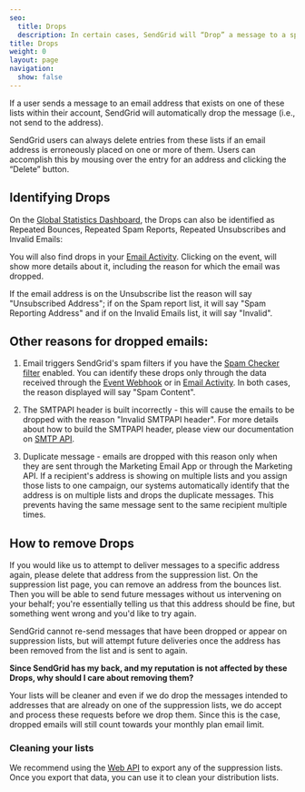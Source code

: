 ```yaml
---
seo:
  title: Drops
  description: In certain cases, SendGrid will “Drop” a message to a specific email address in order to protect your sender reputation. SendGrid keeps Email Lists to track bounces, spam reports, and unsubscribes for each of our users.
title: Drops
weight: 0
layout: page
navigation:
  show: false
---
```


If a user sends a message to an email address that exists on one of these lists within their account, SendGrid will automatically drop the message (i.e., not send to the address).

<call-out>

SendGrid users can always delete entries from these lists if an email address is erroneously placed on one or more of them. Users can accomplish this by mousing over the entry for an address and clicking the “Delete” button.

</call-out>

## 	Identifying Drops

On the [Global Statistics Dashboard]({{root_url}}/ui/analytics-and-reporting/global/), the Drops can also be identified as Repeated Bounces, Repeated Spam Reports, Repeated Unsubscribes and Invalid Emails:

You will also find drops in your [Email Activity](https://app.sendgrid.com/email_activity). Clicking on the event, will show more details about it, including the reason for which the email was dropped.

<call-out>

If the email address is on the Unsubscribe list the reason will say "Unsubscribed Address"; if on the Spam report list, it will say "Spam Reporting Address" and if on the Invalid Emails list, it will say "Invalid".

</call-out>

## 	Other reasons for dropped emails:

1. Email triggers SendGrid's spam filters if you have the [Spam Checker filter]({{root_url}}/ui/account-and-settings/mail/#spam-checker) enabled. You can identify these drops only through the data received through the [Event Webhook]({{root_url}}/for-developers/tracking-events/event/) or in [Email Activity]({{root_url}}/ui/analytics-and-reporting/email-activity-feed/). In both cases, the reason displayed will say "Spam Content".

2. The SMTPAPI header is built incorrectly - this will cause the emails to be dropped with the reason "Invalid SMTPAPI header". For more details about how to build the SMTPAPI header, please view our documentation on [SMTP API]({{root_url}}/for-developers/sending-email/building-an-x-smtpapi-header/).

3. Duplicate message - emails are dropped with this reason only when they are sent through the Marketing Email App or through the Marketing API. If a recipient's address is showing on multiple lists and you assign those lists to one campaign, our systems automatically identify that the address is on multiple lists and drops the duplicate messages. This prevents having the same message sent to the same recipient multiple times.

## 	How to remove Drops

If you would like us to attempt to deliver messages to a specific address again, please delete that address from the suppression list. On the suppression list page, you can remove an address from the bounces list. Then you will be able to send future messages without us intervening on your behalf; you're essentially telling us that this address should be fine, but something went wrong and you'd like to try again.

<call-out>

SendGrid cannot re-send messages that have been dropped or appear on suppression lists, but will attempt future deliveries once the address has been removed from the list and is sent to again.

</call-out>

**Since SendGrid has my back, and my reputation is not affected by these Drops, why should I care about removing them?**

Your lists will be cleaner and even if we do drop the messages intended to addresses that are already on one of the suppression lists, we do accept and process these requests before we drop them. Since this is the case, dropped emails will still count towards your monthly plan email limit.

 ### 	Cleaning your lists

We recommend using the [Web API]({{root_url}}/api-reference/) to export any of the suppression lists. Once you export that data, you can use it to clean your distribution lists.

